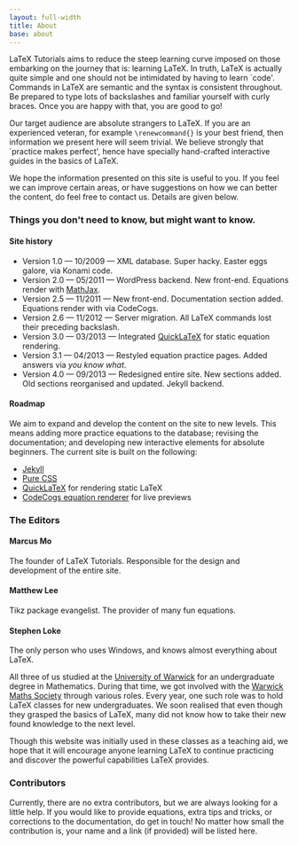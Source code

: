```yaml
---
layout: full-width
title: About
base: about
---
```


LaTeX Tutorials aims to reduce the steep learning curve imposed on those embarking on the journey that is: learning LaTeX. In truth, LaTeX is actually quite simple and one should not be intimidated by having to learn `code'. Commands in LaTeX are semantic and the syntax is consistent throughout. Be prepared to type lots of backslashes and familiar yourself with curly braces. Once you are happy with that, you are good to go!

Our target audience are absolute strangers to LaTeX. If you are an experienced veteran, for example `\renewcommand{}` is your best friend, then information we present here will seem trivial. We believe strongly that `practice makes perfect', hence have specially hand-crafted interactive guides in the basics of LaTeX.

We hope the information presented on this site is useful to you. If you feel we can improve certain areas, or have suggestions on how we can better the content, do feel free to contact us. Details are given below.

### Things you don't need to know, but might want to know.

#### Site history

- Version 1.0 &mdash; 10/2009 &mdash; XML database. Super hacky. Easter eggs galore, via Konami code.
- Version 2.0 &mdash; 05/2011 &mdash; WordPress backend. New front-end. Equations render with [MathJax](http://www.mathjax.org/).
- Version 2.5 &mdash; 11/2011 &mdash; New front-end. Documentation section added. Equations render with via CodeCogs.
- Version 2.6 &mdash; 11/2012 &mdash; Server migration. All LaTeX commands lost their preceding backslash.
- Version 3.0 &mdash; 03/2013 &mdash; Integrated [QuickLaTeX](http://quicklatex.com) for static equation rendering.
- Version 3.1 &mdash; 04/2013 &mdash; Restyled equation practice pages. Added answers via _you know what_.
- Version 4.0 &mdash; 09/2013 &mdash; Redesigned entire site. New sections added. Old sections reorganised and updated. Jekyll backend.

#### Roadmap

We aim to expand and develop the content on the site to new levels. This means adding more practice equations to the database; revising the documentation; and developing new interactive elements for absolute beginners.
The current site is built on the following:

- [Jekyll](http://jekyllrb.com/)
- [Pure CSS](http://purecss.io)
- [QuickLaTeX](http://www.quicklatex.com/) for rendering static LaTeX
- [CodeCogs equation renderer](http://www.codecogs.com/) for live previews

### The Editors

<div class="third">
	<h4>Marcus Mo</h4>
	<p>The founder of LaTeX Tutorials. Responsible for the design and development of the entire site.</p>
</div>

<div class="third">
	<h4>Matthew Lee</h4>
	<p>Tikz package evangelist. The provider of many fun equations.</p>
</div>

<div class="third">
	<h4>Stephen Loke</h4>
	<p>The only person who uses Windows, and knows almost everything about LaTeX.</p>
</div>

All three of us studied at the [University of Warwick](http://www2.warwick.ac.uk/) for an undergraduate degree in Mathematics. During that time, we got involved with the [Warwick Maths Society](http://warwickmaths.org) through various roles. Every year, one such role was to hold LaTeX classes for new undergraduates. We soon realised that even though they grasped the basics of LaTeX, many did not know how to take their new found knowledge to the next level.

Though this website was initially used in these classes as a teaching aid, we hope that it will encourage anyone learning LaTeX to continue practicing and discover the powerful capabilities LaTeX provides. 

### Contributors

Currently, there are no extra contributors, but we are always looking for a little help. If you would like to provide equations, extra tips and tricks, or corrections to the documentation, do get in touch!
No matter how small the contribution is, your name and a link (if provided) will be listed here.